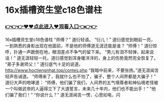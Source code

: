 # 16x插槽资生堂c18色谱柱

### <a href="https://https://github.com/lourv/hair/issues/1">👉👉👉♥♥点此进入♥观看入口👈👉👉</a>

16x插槽资生堂c18色谱柱
“师傅？”
    道衍轻语。
    “衍儿！”
    道衍感觉到眼前一亮，一到熟悉的身影出现在他面前，不是他的师傅道无涯还能是谁？
    “师傅！”
    道衍惊呼，扑通一声跪倒在地，眼泪差点不争气的留下来。
    “男儿有泪不轻弹，起来说话！”
    道无涯轻轻一托，道衍感觉到浑身暖洋洋的，身上的伤势竟然完全恢复了。
    “弟子多谢师父！”
    道衍底气十足的说道。
    http://www.hoctiengnhat.top/contes.php
    “我暗中前来，不要张扬。”道无涯闻言轻声告诫道。
    “师傅来了，我就什么也不怕了，骗子，整个人间界都是大骗子！”
    道衍大声的咆哮道：
    “师傅，他们骗了我们，人间界的五气境尊者和神仙境老怪被一个叫做武帝的人逼得立下了大道誓言，未来几十年内，他们也不能出手！”
    “他们骗了我们！”
    “你说什么？”
    道无涯闻言一愣，心思如电，闪
